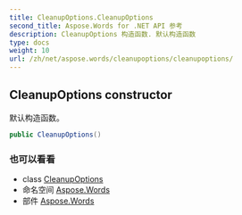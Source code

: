 ```yaml
---
title: CleanupOptions.CleanupOptions
second_title: Aspose.Words for .NET API 参考
description: CleanupOptions 构造函数. 默认构造函数
type: docs
weight: 10
url: /zh/net/aspose.words/cleanupoptions/cleanupoptions/
---
```

## CleanupOptions constructor

默认构造函数。

```csharp
public CleanupOptions()
```

### 也可以看看

* class [CleanupOptions](../)
* 命名空间 [Aspose.Words](../../cleanupoptions/)
* 部件 [Aspose.Words](../../../)


